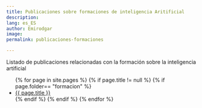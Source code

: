 ```yaml
---
title: Publicaciones sobre formaciones de inteligencia Aritificial
description: 
lang: es_ES
author: Emirodgar
image: 
permalink: publicaciones-formaciones

---
```


Listado de publicaciones relacionadas con la formación sobre la inteligencia artificial

<ul>
{% for page in site.pages %}
{% if page.title != null  %}
	{% if page.folder== "formacion" %}
	  <li><a href="{{ page.url }}">{{ page.title }}</a></li>
	{% endif %}
{% endif %}
{% endfor %}
</ul>